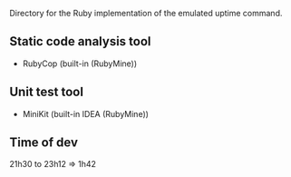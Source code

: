 Directory for the Ruby implementation of the emulated uptime command.

## Static code analysis tool

* RubyCop (built-in  (RubyMine))

## Unit test tool

* MiniKit (built-in IDEA (RubyMine))

## Time of dev

21h30 to 23h12 => 1h42